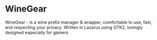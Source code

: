 # WineGear
WineGear - is a wine prefix manager &amp; wrapper, comfortable to use, fast, and respecting your privacy. Written in Lazarus using GTK2, lovingly designed especially for gamers
